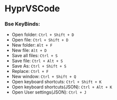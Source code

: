 # HyprVSCode
### Bse KeyBinds:
*	Open folder: `Ctrl + Shift + D`
* Open file: `Ctrl + Shift + D`
* New folder: `Alt + F`
* New file: `Alt + D`
* Save all files: `Ctrl + S`
* Save file: `Ctrl + Alt + S`
* Save As: `Ctrl + Shift + S`
* Replace: `Ctrl + F`
* New window: `Ctrl + Shift + Q`
* Open keyboard shortcuts: `Ctrl + Shift + K`
* Open keyboard shortcuts(JSON): `Ctrl + Alt + K`
* Open User settings(JSON): `Ctrl + J`